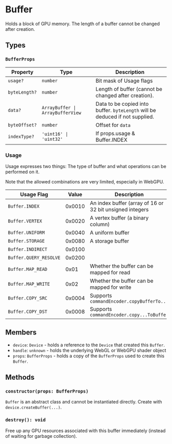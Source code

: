 # Buffer

Holds a block of GPU memory. The length of a buffer cannot be changed after creation.

## Types

### `BufferProps`

| Property      | Type                             | Description                                                                  |
| ------------- | -------------------------------- | ---------------------------------------------------------------------------- |
| `usage?`      | `number`                         | Bit mask of Usage flags                                                      |
| `byteLength?` | `number`                         | Length of buffer (cannot be changed after creation).                         |
| `data?`       | `ArrayBuffer \| ArrayBufferView` | Data to be copied into buffer. `byteLength` will be deduced if not supplied. |
| `byteOffset?` | `number`                         | Offset for `data`                                                            |
| `indexType?`  | `'uint16' \| 'uint32'`           | If props.usage & Buffer.INDEX                                                |

### Usage

Usage expresses two things: The type of buffer and what operations can be performed on it.

Note that the allowed combinations are very limited, especially in WebGPU.

| Usage Flag             | Value  | Description                                              |
| ---------------------- | ------ | -------------------------------------------------------- |
| `Buffer.INDEX`         | 0x0010 | An index buffer (array of 16 or 32 bit unsigned integers |
| `Buffer.VERTEX`        | 0x0020 | A vertex buffer (a binary column)                        |
| `Buffer.UNIFORM`       | 0x0040 | A uniform buffer                                         |
| `Buffer.STORAGE`       | 0x0080 | A storage buffer                                         |
| `Buffer.INDIRECT`      | 0x0100 |
| `Buffer.QUERY_RESOLVE` | 0x0200 |
| `Buffer.MAP_READ`      | 0x01   | Whether the buffer can be mapped for read                |
| `Buffer.MAP_WRITE`     | 0x02   | Whether the buffer can be mapped for write               |
| `Buffer.COPY_SRC`      | 0x0004 | Supports `commandEncoder.copyBufferTo...` |
| `Buffer.COPY_DST`      | 0x0008 | Supports `commandEncoder.copy...ToBuffer` |

## Members

- `device`: `Device` - holds a reference to the `Device` that created this `Buffer`.
- `handle`: `unknown` - holds the underlying WebGL or WebGPU shader object
- `props`: `BufferProps` - holds a copy of the `BufferProps` used to create this `Buffer`.

## Methods

### `constructor(props: BufferProps)`

`Buffer` is an abstract class and cannot be instantiated directly. Create with `device.createBuffer(...)`.

### `destroy(): void`

Free up any GPU resources associated with this buffer immediately (instead of waiting for garbage collection).
